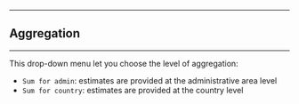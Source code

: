 ------------------------------------------------------------------------

Aggregation
-----------

------------------------------------------------------------------------

This drop-down menu let you choose the level of aggregation:

-   `Sum for admin`: estimates are provided at the administrative area
    level  
-   `Sum for country`: estimates are provided at the country level
